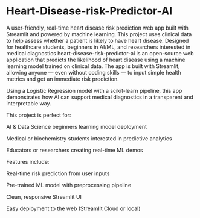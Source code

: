 # Heart-Disease-risk-Predictor-AI
A user-friendly, real-time heart disease risk prediction web app built with Streamlit and powered by machine learning. This project uses clinical data to help assess whether a patient is likely to have heart disease. Designed for healthcare students, beginners in AI/ML, and researchers interested in medical diagnostics
heart-disease-risk-predictor-ai is an open-source web application that predicts the likelihood of heart disease using a machine learning model trained on clinical data. The app is built with Streamlit, allowing anyone — even without coding skills — to input simple health metrics and get an immediate risk prediction.

Using a Logistic Regression model with a scikit-learn pipeline, this app demonstrates how AI can support medical diagnostics in a transparent and interpretable way.

This project is perfect for:

AI & Data Science beginners learning model deployment

Medical or biochemistry students interested in predictive analytics

Educators or researchers creating real-time ML demos

Features include:

Real-time risk prediction from user inputs

Pre-trained ML model with preprocessing pipeline

Clean, responsive Streamlit UI

Easy deployment to the web (Streamlit Cloud or local)
